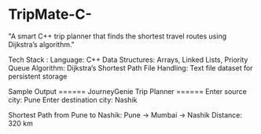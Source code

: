 # TripMate-C-
"A smart C++ trip planner that finds the shortest travel routes using Dijkstra’s algorithm."

Tech Stack :
Language: C++
Data Structures: Arrays, Linked Lists, Priority Queue
Algorithm: Dijkstra’s Shortest Path
File Handling: Text file dataset for persistent storage



Sample Output
====== JourneyGenie Trip Planner ======
Enter source city: Pune
Enter destination city: Nashik

Shortest Path from Pune to Nashik:
Pune -> Mumbai -> Nashik
Distance: 320 km
